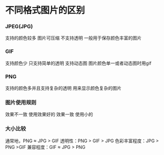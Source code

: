 # 不同格式图片的区别

### JPEG(JPG)

支持的颜色较多 图片可压缩 不支持透明
一般用于保存颜色丰富的图片

### GIF

支持颜色少 只支持简单的透明 支持动态图
图片颜色单一或者动态图时用gif

### PNG

支持的颜色多并且支持复杂的透明
用来显示颜色复杂的图片

### 图片使用规则

效果不一致 使用效果好的
效果一致 使用小的


### 大小比较

通常地，PNG ≈ JPG > GIF
透明性：PNG > GIF > JPG
色彩丰富程度：JPG > PNG >GIF
兼容程度：GIF ≈ JPG > PNG
